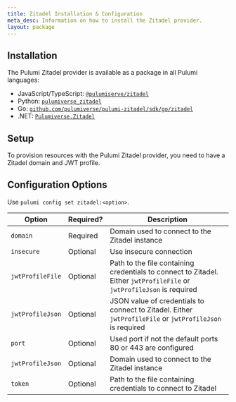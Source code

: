 ```yaml
---
title: Zitadel Installation & Configuration
meta_desc: Information on how to install the Zitadel provider.
layout: package
---
```


## Installation

The Pulumi Zitadel provider is available as a package in all Pulumi languages:

* JavaScript/TypeScript: [`@pulumiserve/zitadel`](https://www.npmjs.com/package/@pulumiverse/zitadel)
* Python: [`pulumiverse_zitadel`](https://pypi.org/project/pulumiverse-zitadel/)
* Go: [`github.com/pulumiverse/pulumi-zitadel/sdk/go/zitadel`](https://pkg.go.dev/github.com/pulumiverse/pulumi-zitadel/sdk)
* .NET: [`Pulumiverse.Zitadel`](https://www.nuget.org/packages/Pulumiverse.Zitadel)

## Setup

To provision resources with the Pulumi Zitadel provider, you need to have a Zitadel domain and JWT profile.

## Configuration Options

Use `pulumi config set zitadel:<option>`.

| Option | Required? | Description |
| - | - | - |
| `domain`| Required | Domain used to connect to the Zitadel instance |
| `insecure`| Optional | Use insecure connection |
| `jwtProfileFile`| Optional |  Path to the file containing credentials to connect to Zitadel. Either `jwtProfileFile` or `jwtProfileJson` is required |
| `jwtProfileJson`| Optional | JSON value of credentials to connect to Zitadel. Either `jwtProfileFile` or `jwtProfileJson` is required |
| `port`| Optional |  Used port if not the default ports 80 or 443 are configured |
| `jwtProfileJson`| Optional | Domain used to connect to the Zitadel instance |
| `token`| Optional | Path to the file containing credentials to connect to Zitadel |